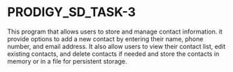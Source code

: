 # PRODIGY_SD_TASK-3


This program that allows users to store and manage contact information. it provide options to add a new contact by entering their name, phone number, and email address. It also allow users to view their contact list, edit existing contacts, and delete contacts if needed and store the contacts in memory or in a file for persistent storage.
